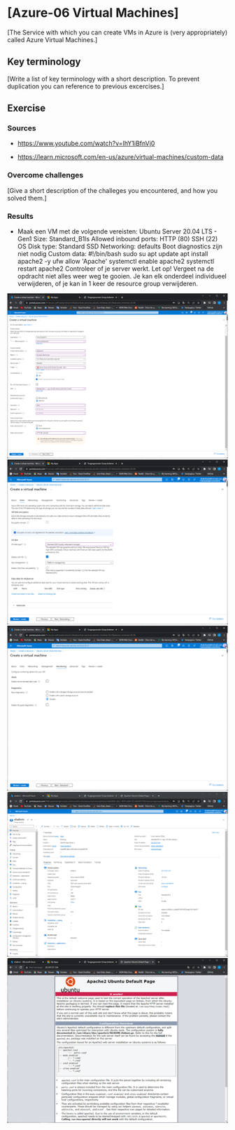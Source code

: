 # [Azure-06 Virtual Machines]
[The Service with which you can create VMs in Azure is (very appropriately) called Azure Virtual Machines.]

## Key terminology
[Write a list of key terminology with a short description. To prevent duplication you can reference to previous excercises.]

## Exercise
### Sources
- https://www.youtube.com/watch?v=IhY1iBfnVj0

- https://learn.microsoft.com/en-us/azure/virtual-machines/custom-data

### Overcome challenges
[Give a short description of the challeges you encountered, and how you solved them.]

### Results
* Maak een VM met de volgende vereisten:
    Ubuntu Server 20.04 LTS - Gen1
    Size: Standard_B1ls
    Allowed inbound ports:
    HTTP (80)
    SSH (22)
    OS Disk type: Standard SSD
    Networking: defaults
    Boot diagnostics zijn niet nodig
    Custom data: 
	    #!/bin/bash
            sudo su
            apt update
            apt install apache2 -y
            ufw allow 'Apache'
            systemctl enable apache2
            systemctl restart apache2
    Controleer of je server werkt.
    Let op! Vergeet na de opdracht niet alles weer weg te gooien. Je kan elk onderdeel individueel verwijderen, of je kan in 1 keer de resource group verwijderen.

![Create the VM](https://github.com/Techgrounds-Cloud-9/cloud-9-EhabRihawi985/blob/main/00_includes/Cloud/Exercise%206.01.png)
![Step 2](https://github.com/Techgrounds-Cloud-9/cloud-9-EhabRihawi985/blob/main/00_includes/Cloud/Exercise%206.02.png)
![Step 3](https://github.com/Techgrounds-Cloud-9/cloud-9-EhabRihawi985/blob/main/00_includes/Cloud/Exercise%206.03.png)
![](https://github.com/Techgrounds-Cloud-9/cloud-9-EhabRihawi985/blob/main/00_includes/Cloud/Exercise%206.04.png)
![](https://github.com/Techgrounds-Cloud-9/cloud-9-EhabRihawi985/blob/main/00_includes/Cloud/Exercise%206.05.png)

